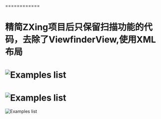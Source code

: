 ============

精简ZXing项目后只保留扫描功能的代码，去除了ViewfinderView,使用XML布局
============
![Examples list](https://github.com/5peak2me/QRCode/blob/master/BarcodeScanner-master.gif)
============
![Examples list](https://github.com/5peak2me/QRCode/blob/master/QR_CodeScan.gif)
============
![Examples list](https://github.com/5peak2me/QRCode/blob/master/ZXingScanQRCode.gif)
